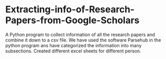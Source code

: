 # Extracting-info-of-Research-Papers-from-Google-Scholars
A Python program to collect information of all the research papers and combine it down to a csv file.
We have used the software Parsehub in the python program ans have categorized the information into many subsections. Created different excel sheets for different person.
